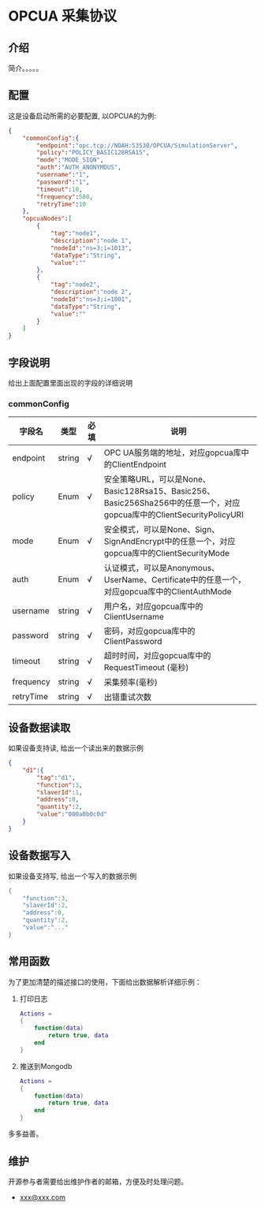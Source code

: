 # OPCUA 采集协议

## 介绍

简介。。。。。

## 配置

这是设备启动所需的必要配置, 以OPCUA的为例:

```json
{
    "commonConfig":{
        "endpoint":"opc.tcp://NOAH:53530/OPCUA/SimulationServer",
        "policy":"POLICY_BASIC128RSA15",
        "mode":"MODE_SIGN",
        "auth":"AUTH_ANONYMOUS",
        "username":"1",
        "password":"1",
        "timeout":10,
        "frequency":500,
        "retryTime":10
    },
    "opcuaNodes":[
        {
            "tag":"node1",
            "description":"node 1",
            "nodeId":"ns=3;i=1013",
            "dataType":"String",
            "value":""
        },
        {
            "tag":"node2",
            "description":"node 2",
            "nodeId":"ns=3;i=1001",
            "dataType":"String",
            "value":""
        }
    ]
}
```

## 字段说明

给出上面配置里面出现的字段的详细说明

### commonConfig

| 字段名  |  类型  | 必填  | 说明  |
| ------------ | ------------ | ------------ | ------------ |
| endpoint  |  string  |  √  | OPC UA服务端的地址，对应gopcua库中的ClientEndpoint  |
| policy  |  Enum  |  √  | 安全策略URL，可以是None、Basic128Rsa15、Basic256、Basic256Sha256中的任意一个，对应gopcua库中的ClientSecurityPolicyURI  |
| mode  |  Enum  |  √  | 安全模式，可以是None、Sign、SignAndEncrypt中的任意一个，对应gopcua库中的ClientSecurityMode |
| auth  |  Enum  |  √  | 认证模式，可以是Anonymous、UserName、Certificate中的任意一个，对应gopcua库中的ClientAuthMode |
| username  |  string  |  √  | 用户名，对应gopcua库中的ClientUsername |
| password  |  string  |  √  |密码，对应gopcua库中的ClientPassword |
| timeout  |  string  |  √  | 超时时间，对应gopcua库中的RequestTimeout (毫秒)  |
| frequency  |  string  |  √  | 采集频率(毫秒)  |
| retryTime  |  string  |  √  | 出错重试次数  |

## 设备数据读取

如果设备支持读, 给出一个读出来的数据示例

```json
{
    "d1":{
        "tag":"d1",
        "function":3,
        "slaverId":1,
        "address":0,
        "quantity":2,
        "value":"000a0b0c0d"
    }
}
```

## 设备数据写入

如果设备支持写, 给出一个写入的数据示例

```lua
{
    "function":3,
    "slaverId":2,
    "address":0,
    "quantity":2,
    "value":"..."
}
```

## 常用函数

为了更加清楚的描述接口的使用，下面给出数据解析详细示例：

1. 打印日志

    ```lua
    Actions =
    {
        function(data)
            return true, data
        end
    }

    ```

2. 推送到Mongodb

    ```lua
    Actions =
    {
        function(data)
            return true, data
        end
    }

    ```

多多益善。

## 维护

开源参与者需要给出维护作者的邮箱，方便及时处理问题。

- <xxx@xxx.com>
